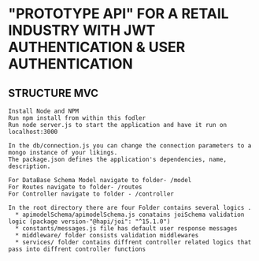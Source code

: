   # "PROTOTYPE API" FOR A RETAIL INDUSTRY WITH JWT AUTHENTICATION & USER AUTHENTICATION
  ## STRUCTURE MVC




    Install Node and NPM
    Run npm install from within this fodler
    Run node server.js to start the application and have it run on localhost:3000

    In the db/connection.js you can change the connection parameters to a mongo instance of your likings.
    The package.json defines the application's dependencies, name, description.
    
    For DataBase Schema Model navigate to folder- /model
    For Routes navigate to folder- /routes
    For Controller navigate to folder - /controller
    
    In the root directory there are four Folder contains several logics . 
      * apimodelSchema/apimodelSchema.js conatains joiSchema validation logic (package version-"@hapi/joi": "^15.1.0")
      * constants/messages.js file has default user response messages
      * middleware/ folder consists validation middlewares
      * services/ folder contains diffrent controller related logics that pass into diffrent controller functions 
    
    
    
